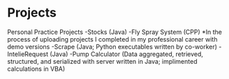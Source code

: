 # Projects
Personal Practice Projects
  -Stocks (Java)
  -Fly Spray System (CPP)
*In the process of uploading projects I completed in my professional career with demo versions
  -Scrape (Java; Python executables written by co-worker)
  -IntelieRequest (Java)
  -Pump Calculator (Data aggregated, retrieved, structured, and serialized with server written in Java; implimented calculations in VBA)
